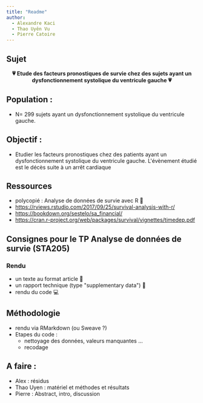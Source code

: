 ```yaml
---
title: "Readme"
author:
  - Alexandre Kaci
  - Thao Uyên Vu
  - Pierre Catoire
---
```


## Sujet

<p align="center">
  <b> 💗 Etude des facteurs pronostiques de survie chez des sujets ayant un dysfonctionnement systolique du ventricule gauche 💗</b>
 </p align>

## Population :

- N= 299 sujets ayant un dysfonctionnement systolique du ventricule gauche.

## Objectif :

- Etudier les facteurs pronostiques chez des patients ayant un dysfonctionnement systolique du ventricule gauche. L'évènement étudié est le décès suite à un arrêt cardiaque

## Ressources

- polycopié : Analyse de données de survie avec R 📑
- https://rviews.rstudio.com/2017/09/25/survival-analysis-with-r/
- https://bookdown.org/sestelo/sa_financial/
- https://cran.r-project.org/web/packages/survival/vignettes/timedep.pdf


## Consignes pour le TP Analyse de données de survie (STA205)

### Rendu
- un texte au format article 📃
- un rapport technique (type "supplementary data") 📖
- rendu du code 💻

## Méthodologie

- rendu via RMarkdown (ou Sweave ?) 
- Etapes du code :
  -  nettoyage des données, valeurs manquantes ...
  -  recodage


## A faire :

- Alex : résidus
- Thao Uyen : matériel et méthodes et résultats
- Pierre : Abstract, intro, discussion
